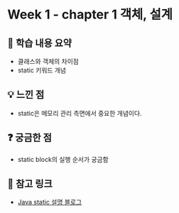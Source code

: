 # Week 1 - chapter 1 객체, 설계

## 📌 학습 내용 요약
- 클래스와 객체의 차이점
- static 키워드 개념

## 💡 느낀 점
- static은 메모리 관리 측면에서 중요한 개념이다.

## ❓ 궁금한 점
- static block의 실행 순서가 궁금함

## 🔗 참고 링크
- [Java static 설명 블로그](https://example.com)
